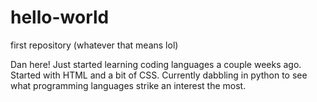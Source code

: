 # hello-world
first repository (whatever that means lol)

Dan here! Just started learning coding languages a couple weeks ago. Started with HTML and a bit of CSS.
Currently dabbling in python to see what programming languages strike an interest the most. 
